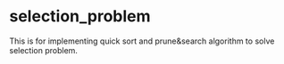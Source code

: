 # selection_problem
This is for implementing quick sort and prune&amp;search  algorithm to solve selection problem.
